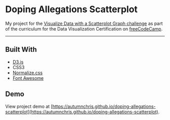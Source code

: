 # Doping Allegations Scatterplot

My project for the [Visualize Data with a Scatterplot Graph challenge](https://learn.freecodecamp.org/data-visualization/data-visualization-projects/visualize-data-with-a-scatterplot-graph) as part of the curriculum for the Data Visualization Certification on [freeCodeCamp](https://www.freecodecamp.org).

---

## Built With
* [D3.js](https://d3js.org)
* CSS3
* [Normalize.css](https://necolas.github.io/normalize.css)
* [Font Awesome](https://fontawesome.com)

## Demo

View project demo at [https://autumnchris.github.io/doping-allegations-scatterplot](https://autumnchris.github.io/doping-allegations-scatterplot).
